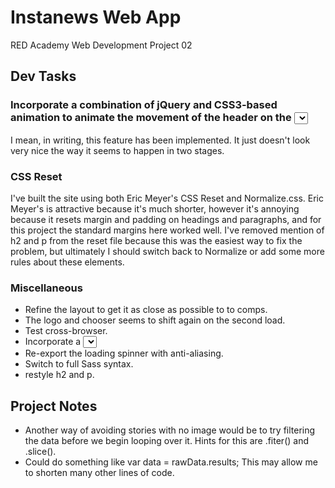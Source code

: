 # Instanews Web App
RED Academy Web Development Project 02

## Dev Tasks

### Incorporate a combination of jQuery and CSS3-based animation to animate the movement of the header on the <select> change
I mean, in writing, this feature has been implemented. It just doesn't look very nice the way it seems to happen in two stages.

### CSS Reset
I've built the site using both Eric Meyer's CSS Reset and Normalize.css. Eric Meyer's is attractive because it's much shorter, however it's annoying because it resets margin and padding on headings and paragraphs, and for this project the standard margins here worked well. I've removed mention of h2 and p from the reset file because this was the easiest way to fix the problem, but ultimately I should switch back to Normalize or add some more rules about these elements.

### Miscellaneous
- Refine the layout to get it as close as possible to to comps.
- The logo and chooser seems to shift again on the second load.
- Test cross-browser.
- Incorporate a <select> field with custom styles applied (you will need a jQuery plugin for this such as Selectric).
- Re-export the loading spinner with anti-aliasing.
- Switch to full Sass syntax.
- restyle h2 and p.

## Project Notes

- Another way of avoiding stories with no image would be to try filtering the data before we begin looping over it. Hints for this are .fiter() and .slice().
- Could do something like var data = rawData.results; This may allow me to shorten many other lines of code.



